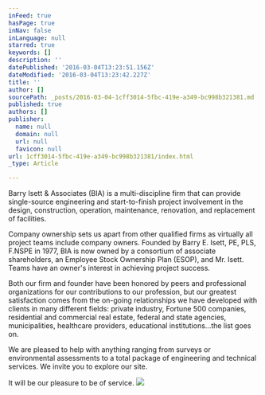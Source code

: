 ```yaml
---
inFeed: true
hasPage: true
inNav: false
inLanguage: null
starred: true
keywords: []
description: ''
datePublished: '2016-03-04T13:23:51.156Z'
dateModified: '2016-03-04T13:23:42.227Z'
title: ''
author: []
sourcePath: _posts/2016-03-04-1cff3014-5fbc-419e-a349-bc998b321381.md
published: true
authors: []
publisher:
  name: null
  domain: null
  url: null
  favicon: null
url: 1cff3014-5fbc-419e-a349-bc998b321381/index.html
_type: Article

---
```

Barry Isett & Associates (BIA) is a multi-discipline firm that can provide single-source engineering and start-to-finish project involvement in the design, construction, operation, maintenance, renovation, and replacement of facilities. 

Company ownership sets us apart from other qualified firms as virtually all project teams include company owners. Founded by Barry E. Isett, PE, PLS, F.NSPE in 1977, BIA is now owned by a consortium of associate shareholders, an Employee Stock Ownership Plan (ESOP), and Mr. Isett. Teams have an owner's interest in achieving project success. 

Both our firm and founder have been honored by peers and professional organizations for our contributions to our profession, but our greatest satisfaction comes from the on-going relationships we have developed with clients in many different fields: private industry, Fortune 500 companies, residential and commercial real estate, federal and state agencies, municipalities, healthcare providers, educational institutions...the list goes on. 

We are pleased to help with anything ranging from surveys or environmental assessments to a total package of engineering and technical services. We invite you to explore our site.  

[][0]

It will be our pleasure to be of service.
![](https://the-grid-user-content.s3-us-west-2.amazonaws.com/b10abe19-a848-4634-9166-5837f5643788.png)

[0]: mailto:info@barryisett.com